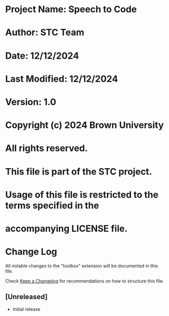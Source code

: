 # Project Name: Speech to Code
# Author: STC Team
# Date: 12/12/2024
# Last Modified: 12/12/2024
# Version: 1.0
# Copyright (c) 2024 Brown University
# All rights reserved.
# This file is part of the STC project.
# Usage of this file is restricted to the terms specified in the
# accompanying LICENSE file.

# Change Log

All notable changes to the "toolbox" extension will be documented in this file.

Check [Keep a Changelog](http://keepachangelog.com/) for recommendations on how to structure this file.

## [Unreleased]

- Initial release